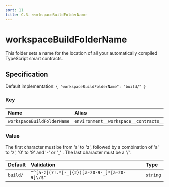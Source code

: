```yaml
---
sort: 11
title: C.3. workspaceBuildFolderName
---
```


# workspaceBuildFolderName

This folder sets a name for the location of all your automatically compiled TypeScript smart contracts.


## Specification

Default implementation: ```{ "workspaceBuildFolderName": "build/" }```

### Key

| **Name** | **Alias** | **Category** |  
|:--|:--|:--|
| ```workspaceBuildFolderName``` | ```environment__workspace__contracts__build__folder``` | [Workspace](../options/#workspace) |

### Value

The first character must be from 'a' to 'z', followed by a combination of 'a' to 'z', '0' to '9' and '-' or '_' . The last character must be a '/'.

| **Default** | **Validation** | **Type** |
|:--|:--|:--|
| ```build/``` | ```"^[a-z](?!.*[-_]{2})[a-z0-9-_]*[a-z0-9]\/$"``` | ```string``` |

